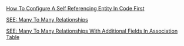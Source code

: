 [How To Configure A Self Referencing Entity In Code First](https://roland.kierkels.net/c-asp-net/how-to-configure-a-self-referencing-entity-in-code-first/)

[SEE: Many To Many Relationships](https://adrianscorner.wordpress.com/2014/04/04/designing-a-many-to-many-relationship-with-additional-fields-using-entity-framework/)

[SEE: Many To Many Relationships With Additional Fields In Association Table](https://stackoverflow.com/questions/7050404/create-code-first-many-to-many-with-additional-fields-in-association-table)

[]()
[]()
[]()
[]()
